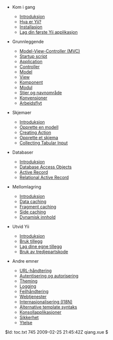 * Kom i gang
	- [Introduksjon](index)
    - [Hva er Yii?](quickstart.what-is-yii)
    - [Installasjon](quickstart.installation)
    - [Lag din første Yii applikasjon](quickstart.first-app)

* Grunnleggende
    - [Model-View-Controller (MVC)](basics.mvc)
    - [Startup script](basics.entry)
    - [Application](basics.application)
    - [Controller](basics.controller)
    - [Model](basics.model)
    - [View](basics.view)
    - [Komponent](basics.component)
    - [Modul](basics.module)
    - [Stier og navnområde](basics.namespace)
    - [Konvensjoner](basics.convention)
    - [Arbeidsflyt](basics.workflow)

* Skjemaer
    - [Introduksjon](form.overview)
    - [Opprette en modell](form.model)
    - [Creating Action](form.action)
    - [Opprette et skjema](form.view)
    - [Collecting Tabular Input](form.table)

* Databaser
    - [Introduksjon](database.overview)
    - [Database Access Objects](database.dao)
    - [Active Record](database.ar)
    - [Relational Active Record](database.arr)

* Mellomlagring
    - [Introduksjon](caching.overview)
    - [Data caching](caching.data)
    - [Fragment caching](caching.fragment)
    - [Side caching](caching.page)
    - [Dynamisk innhold](caching.dynamic)

* Utvid Yii
    - [Introduksjon](extension.overview)
    - [Bruk tillegg](extension.use)
    - [Lag dine egne tillegg](extension.create)
    - [Bruk av tredjepartskode](extension.integration)

* Andre emner
    - [URL-håndtering](topics.url)
    - [Autentisering og autorisering](topics.auth)
    - [Theming](topics.theming)
    - [Logging](topics.logging)
    - [Feilhåndtering](topics.error)
    - [Webtjenester](topics.webservice)
    - [Internasjonalisering (I18N)](topics.i18n)
    - [Alternative template syntaks](topics.prado)
    - [Konsollapplikasjoner](topics.console)
    - [Sikkerhet](topics.security)
    - [Ytelse](topics.performance)

<div class="revision">$Id: toc.txt 745 2009-02-25 21:45:42Z qiang.xue $</div>